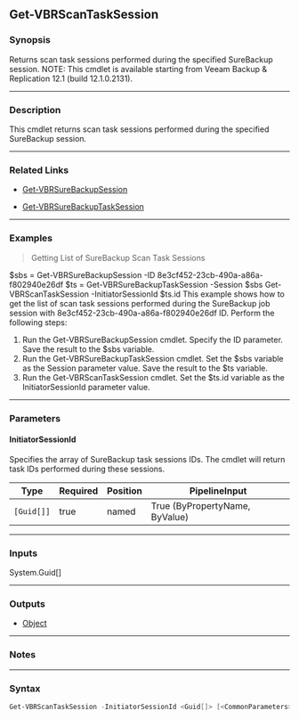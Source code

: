 Get-VBRScanTaskSession
----------------------

### Synopsis
Returns scan task sessions performed during the specified SureBackup session.
NOTE: This cmdlet is available starting from Veeam Backup & Replication 12.1 (build 12.1.0.2131).

---

### Description

This cmdlet returns scan task sessions performed during the specified SureBackup session.

---

### Related Links
* [Get-VBRSureBackupSession](Get-VBRSureBackupSession)

* [Get-VBRSureBackupTaskSession](Get-VBRSureBackupTaskSession)

---

### Examples
> Getting List of SureBackup Scan Task Sessions

$sbs = Get-VBRSureBackupSession -ID 8e3cf452-23cb-490a-a86a-f802940e26df
$ts = Get-VBRSureBackupTaskSession -Session $sbs
Get-VBRScanTaskSession -InitiatorSessionId $ts.id
This example shows how to get the list of scan task sessions performed during the SureBackup job session with 8e3cf452-23cb-490a-a86a-f802940e26df ID.
Perform the following steps:
1. Run the Get-VBRSureBackupSession cmdlet. Specify the ID parameter. Save the result to the $sbs variable.
2. Run the Get-VBRSureBackupTaskSession cmdlet. Set the $sbs variable as the Session parameter value. Save the result to the $ts variable.
3. Run the Get-VBRScanTaskSession cmdlet. Set the $ts.id variable as the InitiatorSessionId parameter value.

---

### Parameters
#### **InitiatorSessionId**
Specifies the array of SureBackup task sessions IDs. The cmdlet will return task IDs performed during these sessions.

|Type      |Required|Position|PipelineInput                 |
|----------|--------|--------|------------------------------|
|`[Guid[]]`|true    |named   |True (ByPropertyName, ByValue)|

---

### Inputs
System.Guid[]

---

### Outputs
* [Object](https://learn.microsoft.com/en-us/dotnet/api/System.Object)

---

### Notes

---

### Syntax
```PowerShell
Get-VBRScanTaskSession -InitiatorSessionId <Guid[]> [<CommonParameters>]
```
